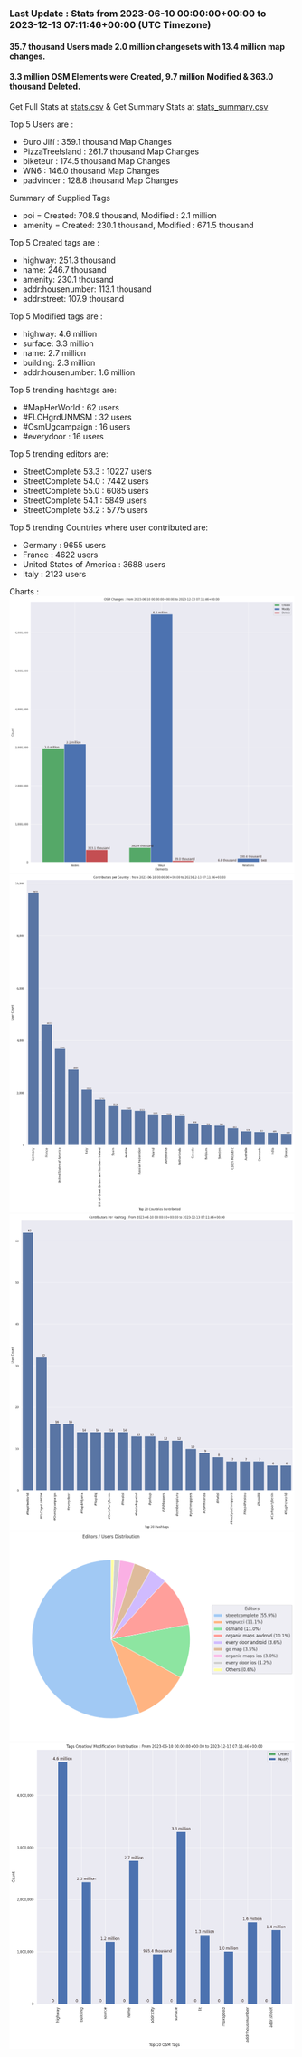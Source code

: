 ### Last Update : Stats from 2023-06-10 00:00:00+00:00 to 2023-12-13 07:11:46+00:00 (UTC Timezone)

#### 35.7 thousand Users made 2.0 million changesets with 13.4 million map changes.
#### 3.3 million OSM Elements were Created, 9.7 million Modified & 363.0 thousand Deleted.
Get Full Stats at [stats.csv](/stats/fieldmappers/Daily/stats.csv)
 & Get Summary Stats at [stats_summary.csv](/stats/fieldmappers/Daily/stats_summary.csv)

Top 5 Users are : 
- Đuro Jiří : 359.1 thousand Map Changes
- PizzaTreeIsland : 261.7 thousand Map Changes
- biketeur : 174.5 thousand Map Changes
- WN6 : 146.0 thousand Map Changes
- padvinder : 128.8 thousand Map Changes

Summary of Supplied Tags
- poi = Created: 708.9 thousand, Modified : 2.1 million
- amenity = Created: 230.1 thousand, Modified : 671.5 thousand


Top 5 Created tags are :
- highway: 251.3 thousand
- name: 246.7 thousand
- amenity: 230.1 thousand
- addr:housenumber: 113.1 thousand
- addr:street: 107.9 thousand


Top 5 Modified tags are :
- highway: 4.6 million
- surface: 3.3 million
- name: 2.7 million
- building: 2.3 million
- addr:housenumber: 1.6 million


Top 5 trending hashtags are:
- #MapHerWorld : 62 users
- #FLCHgrdUNMSM : 32 users
- #OsmUgcampaign : 16 users
- #everydoor : 16 users


Top 5 trending editors are:
- StreetComplete 53.3 : 10227 users
- StreetComplete 54.0 : 7442 users
- StreetComplete 55.0 : 6085 users
- StreetComplete 54.1 : 5849 users
- StreetComplete 53.2 : 5775 users


Top 5 trending Countries where user contributed are:
- Germany : 9655 users
- France : 4622 users
- United States of America : 3688 users
- Italy : 2123 users


 Charts : 
![Alt text](./stats_osm_changes.png) 
![Alt text](./stats_users_per_country.png) 
![Alt text](./stats_users_per_hashtag.png) 
![Alt text](./stats_editors_pie_chart.png) 
![Alt text](./stats_tags.png) 
